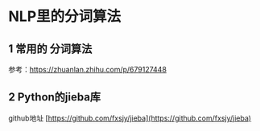 # NLP里的分词算法

## 1 常用的 分词算法

参考：https://zhuanlan.zhihu.com/p/679127448

## 2 Python的jieba库

github地址 [https://github.com/fxsjy/jieba](https://github.com/fxsjy/jieba)